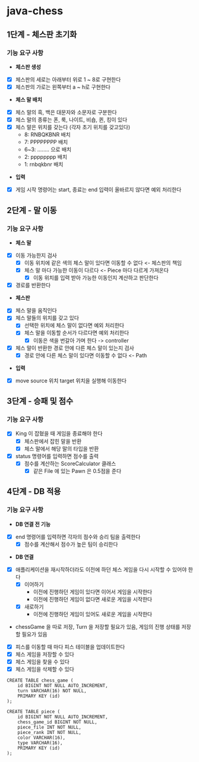 # java-chess
## 1단계 - 체스판 초기화
### 기능 요구 사항
- **체스판 생성**
- [x] 체스판의 세로는 아래부터 위로 1 ~ 8로 구현한다
- [x] 체스판의 가로는 왼쪽부터 a ~ h로 구현한다
- **체스 말 배치**
- [x] 체스 말의 흑, 백은 대문자와 소문자로 구분한다
- [x] 체스 말의 종류는 폰, 룩, 나이트, 비숍, 퀸, 킹이 있다
- [x] 체스 말은 위치를 갖는다 (각자 초기 위치를 갖고있다)
  - 8: RNBQKBNR 배치
  - 7: PPPPPPPP 배치
  - 6~3: ........ 으로 배치
  - 2: pppppppp 배치
  - 1: rnbqkbnr 배치
- **입력**
- [x] 게임 시작 명령어는 start, 종료는 end 입력이 올바르지 않다면 예외 처리한다 

## 2단계 - 말 이동
### 기능 요구 사항
- **체스 말**
- [x] 이동 가능한지 검사
  - [x] 이동 위치에 같은 색의 체스 말이 있다면 이동할 수 없다 <- 체스판의 책임
  - [x] 체스 말 마다 가능한 이동이 다르다 <- Piece 마다 다르게 가져온다
    - [x] 이동 위치를 입력 받아 가능한 이동인지 계산하고 판단한다
- [x] 경로를 반환한다
- **체스판**
- [x] 체스 말을 움직인다
- [x] 체스 말들의 위치를 갖고 있다
  - [x] 선택한 위치에 체스 말이 없다면 예외 처리한다
  - [x] 체스 말을 이동할 순서가 다르다면 예외 처리한다
    - [x] 이동은 색을 번갈아 가며 한다 -> controller
- [x] 체스 말이 반환한 경로 안에 다른 체스 말이 있는지 검사
  - [x] 경로 안에 다른 체스 말이 있다면 이동할 수 없다 <- Path
- **입력**
- [x] move source 위치 target 위치을 실행해 이동한다

## 3단계 - 승패 및 점수
### 기능 요구 사항
- [x] King 이 잡혔을 때 게임을 종료해야 한다
  - [x] 체스판에서 잡힌 말을 반환
  - [x] 체스 말에서 해당 말의 타입을 반환
- [x] status 명령어를 입력하면 점수를 출력
  - [x] 점수를 계산하는 ScoreCalculator 클래스
    - [x] 같은 File 에 있는 Pawn 은 0.5점을 준다

## 4단계 - DB 적용
### 기능 요구 사항
- **DB 연결 전 기능**
- [x] end 명령어를 입력하면 각자의 점수와 승리 팀을 출력한다
  - [x] 점수를 계산해서 점수가 높은 팀이 승리한다
- **DB 연결**
- [x] 애플리케이션을 재시작하더라도 이전에 하던 체스 게임을 다시 시작할 수 있어야 한다
  - [x] 이어하기
    - 이전에 진행하던 게임이 있다면 이어서 게임을 시작한다
    - 이전에 진행하던 게임이 없다면 새로운 게임을 시작한다
  - [x] 새로하기
    - 이전에 진행하던 게임이 있어도 새로운 게임을 시작한다

- chessGame 을 따로 저장, Turn 을 저장할 필요가 있음, 게임의 진행 상태를 저장할 필요가 있음

- [x] 피스를 이동할 때 마다 피스 테이블을 업데이트한다
- [x] 체스 게임을 저장할 수 있다
- [x] 체스 게임을 찾을 수 있다
- [x] 체스 게임을 삭제할 수 있다

```
CREATE TABLE chess_game (
    id BIGINT NOT NULL AUTO_INCREMENT,
    turn VARCHAR(16) NOT NULL,
    PRIMARY KEY (id)
);

CREATE TABLE piece (
    id BIGINT NOT NULL AUTO_INCREMENT,
    chess_game_id BIGINT NOT NULL,
    piece_file INT NOT NULL,
    piece_rank INT NOT NULL,
    color VARCHAR(16),
    type VARCHAR(16),
    PRIMARY KEY (id)
);

```
